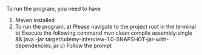 To run the program, you need to have

1) Maven installed
2) To run the program,
    a) Please navigate to the project root in the terminal
    b) Execute the following command mvn clean compile assembly:single && java -jar target/udemy-interview-1.0-SNAPSHOT-jar-with-dependencies.jar
    c) Follow the prompt
